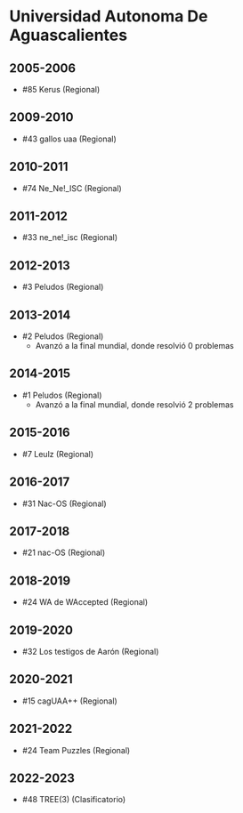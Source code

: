 # Universidad Autonoma De Aguascalientes

## 2005-2006

- #85 Kerus (Regional)

## 2009-2010

- #43 gallos uaa (Regional)

## 2010-2011

- #74 Ne_Ne!_ISC (Regional)

## 2011-2012

- #33 ne_ne!_isc (Regional)

## 2012-2013

- #3 Peludos (Regional)

## 2013-2014

- #2 Peludos (Regional)
  - Avanzó a la final mundial, donde resolvió 0 problemas

## 2014-2015

- #1 Peludos (Regional)
  - Avanzó a la final mundial, donde resolvió 2 problemas

## 2015-2016

- #7 Leulz (Regional)

## 2016-2017

- #31 Nac-OS (Regional)

## 2017-2018

- #21 nac-OS (Regional)

## 2018-2019

- #24 WA de WAccepted (Regional)

## 2019-2020

- #32 Los testigos de Aarón (Regional)

## 2020-2021

- #15 cagUAA++ (Regional)

## 2021-2022

- #24 Team Puzzles (Regional)

## 2022-2023

- #48 TREE(3) (Clasificatorio)


